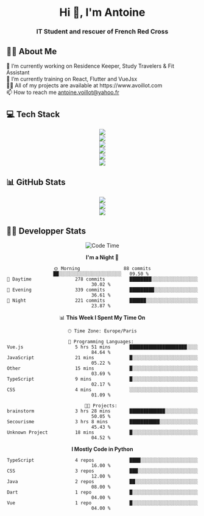 <h1 align="center" text-decoration="none">Hi 👋, I'm Antoine</h1>
<h3 align="center">IT Student and rescuer of French Red Cross</h3>

  
## 👨‍🎓 About Me
  <div align="left">
🔭 I’m currently working on Residence Keeper, Study Travelers & Fit Assistant</br>
🌱 I’m currently training on React, Flutter and VueJsx</br>
👨‍💻 All of my projects are available at https://www.avoillot.com</br>
📫 How to reach me <a href=mailto:antoine.voillot@yahoo.fr >antoine.voillot@yahoo.fr</a></br>
</div>

## 💻 Tech Stack
<div align="center">
  <img src="https://skillicons.dev/icons?i=nuxt,react,vue,vite,symfony" /></br>
  <img src="https://skillicons.dev/icons?i=ts,js,html,css,php" /></br>
  <img src="https://skillicons.dev/icons?i=c,java,py" /></br>
  <img src="https://skillicons.dev/icons?i=kotlin,flutter" /></br>
  <img src="https://skillicons.dev/icons?i=discord,bots" /></br>
  <img src="https://skillicons.dev/icons?i=androidstudio,figma,github,gitlab,postman,vscode" />
</div>

## 📊 GitHub Stats
<div align="center">

![](http://github-profile-summary-cards.vercel.app/api/cards/profile-details?username=Psykoxen&theme=dark)  <br/>
![](https://github-readme-streak-stats.herokuapp.com/?user=Psykoxen&theme=dark&hide_border=false)<br/>
![](https://github-readme-stats.vercel.app/api/top-langs/?username=Psykoxen&theme=dark&hide_border=false&include_all_commits=true&count_private=true&layout=compact)<br/>

</div>

## 👨‍💻 Developper Stats
<div align="center">

<!--START_SECTION:waka-->
![Code Time](http://img.shields.io/badge/Code%20Time-124%20hrs%207%20mins-blue)

**I'm a Night 🦉** 

```text
🌞 Morning                88 commits          ██░░░░░░░░░░░░░░░░░░░░░░░   09.50 % 
🌆 Daytime                278 commits         ████████░░░░░░░░░░░░░░░░░   30.02 % 
🌃 Evening                339 commits         █████████░░░░░░░░░░░░░░░░   36.61 % 
🌙 Night                  221 commits         ██████░░░░░░░░░░░░░░░░░░░   23.87 % 
```


📊 **This Week I Spent My Time On** 

```text
🕑︎ Time Zone: Europe/Paris

💬 Programming Languages: 
Vue.js                   5 hrs 51 mins       █████████████████████░░░░   84.64 % 
JavaScript               21 mins             █░░░░░░░░░░░░░░░░░░░░░░░░   05.22 % 
Other                    15 mins             █░░░░░░░░░░░░░░░░░░░░░░░░   03.69 % 
TypeScript               9 mins              █░░░░░░░░░░░░░░░░░░░░░░░░   02.17 % 
CSS                      4 mins              ░░░░░░░░░░░░░░░░░░░░░░░░░   01.09 % 

🐱‍💻 Projects: 
brainstorm               3 hrs 28 mins       █████████████░░░░░░░░░░░░   50.05 % 
Secourisme               3 hrs 8 mins        ███████████░░░░░░░░░░░░░░   45.43 % 
Unknown Project          18 mins             █░░░░░░░░░░░░░░░░░░░░░░░░   04.52 % 
```

**I Mostly Code in Python** 

```text
TypeScript               4 repos             ████░░░░░░░░░░░░░░░░░░░░░   16.00 % 
CSS                      3 repos             ███░░░░░░░░░░░░░░░░░░░░░░   12.00 % 
Java                     2 repos             ██░░░░░░░░░░░░░░░░░░░░░░░   08.00 % 
Dart                     1 repo              █░░░░░░░░░░░░░░░░░░░░░░░░   04.00 % 
Vue                      1 repo              █░░░░░░░░░░░░░░░░░░░░░░░░   04.00 % 
```




<!--END_SECTION:waka-->

</div>
